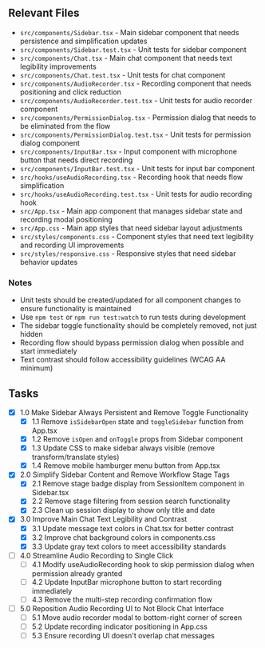 ## Relevant Files

- `src/components/Sidebar.tsx` - Main sidebar component that needs persistence and simplification updates
- `src/components/Sidebar.test.tsx` - Unit tests for sidebar component
- `src/components/Chat.tsx` - Main chat component that needs text legibility improvements
- `src/components/Chat.test.tsx` - Unit tests for chat component
- `src/components/AudioRecorder.tsx` - Recording component that needs positioning and click reduction
- `src/components/AudioRecorder.test.tsx` - Unit tests for audio recorder component
- `src/components/PermissionDialog.tsx` - Permission dialog that needs to be eliminated from the flow
- `src/components/PermissionDialog.test.tsx` - Unit tests for permission dialog component
- `src/components/InputBar.tsx` - Input component with microphone button that needs direct recording
- `src/components/InputBar.test.tsx` - Unit tests for input bar component
- `src/hooks/useAudioRecording.tsx` - Recording hook that needs flow simplification
- `src/hooks/useAudioRecording.test.tsx` - Unit tests for audio recording hook
- `src/App.tsx` - Main app component that manages sidebar state and recording modal positioning
- `src/App.css` - Main app styles that need sidebar layout adjustments
- `src/styles/components.css` - Component styles that need text legibility and recording UI improvements
- `src/styles/responsive.css` - Responsive styles that need sidebar behavior updates

### Notes

- Unit tests should be created/updated for all component changes to ensure functionality is maintained
- Use `npm test` or `npm run test:watch` to run tests during development
- The sidebar toggle functionality should be completely removed, not just hidden
- Recording flow should bypass permission dialog when possible and start immediately
- Text contrast should follow accessibility guidelines (WCAG AA minimum)

## Tasks

- [x] 1.0 Make Sidebar Always Persistent and Remove Toggle Functionality
  - [x] 1.1 Remove `isSidebarOpen` state and `toggleSidebar` function from App.tsx
  - [x] 1.2 Remove `isOpen` and `onToggle` props from Sidebar component
  - [x] 1.3 Update CSS to make sidebar always visible (remove transform/translate styles)
  - [x] 1.4 Remove mobile hamburger menu button from App.tsx
- [x] 2.0 Simplify Sidebar Content and Remove Workflow Stage Tags  
  - [x] 2.1 Remove stage badge display from SessionItem component in Sidebar.tsx
  - [x] 2.2 Remove stage filtering from session search functionality
  - [x] 2.3 Clean up session display to show only title and date
- [x] 3.0 Improve Main Chat Text Legibility and Contrast
  - [x] 3.1 Update message text colors in Chat.tsx for better contrast
  - [x] 3.2 Improve chat background colors in components.css
  - [x] 3.3 Update gray text colors to meet accessibility standards
- [ ] 4.0 Streamline Audio Recording to Single Click
  - [ ] 4.1 Modify useAudioRecording hook to skip permission dialog when permission already granted
  - [ ] 4.2 Update InputBar microphone button to start recording immediately
  - [ ] 4.3 Remove the multi-step recording confirmation flow
- [ ] 5.0 Reposition Audio Recording UI to Not Block Chat Interface
  - [ ] 5.1 Move audio recorder modal to bottom-right corner of screen
  - [ ] 5.2 Update recording indicator positioning in App.css
  - [ ] 5.3 Ensure recording UI doesn't overlap chat messages 